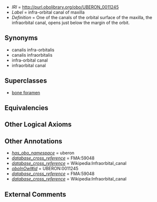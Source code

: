  * *IRI* = http://purl.obolibrary.org/obo/UBERON_0011245
 * *Label* = infra-orbital canal of maxilla
 * *Definition* = One of the canals of the orbital surface of the maxilla, the infraorbital canal, opens just below the margin of the orbit.

## Synonyms

 * canalis infra-orbitalis
 * canalis infraorbitalis
 * infra-orbital canal
 * infraorbital canal

## Superclasses

 * [bone foramen](../../UBERON/44/UBERON_0005744.md)

## Equivalencies


## Other Logical Axioms


## Other Annotations

 * *[has_obo_namespace](../../ce/oboInOwl#hasOBONamespace.md)* = uberon
 * *[database_cross_reference](../../ef/oboInOwl#hasDbXref.md)* = FMA:59048
 * *[database_cross_reference](../../ef/oboInOwl#hasDbXref.md)* = Wikipedia:Infraorbital_canal
 * *[oboInOwl#id](../../id/oboInOwl#id.md)* = UBERON:0011245
 * *[database_cross_reference](../../ef/oboInOwl#hasDbXref.md)* = FMA:59048
 * *[database_cross_reference](../../ef/oboInOwl#hasDbXref.md)* = Wikipedia:Infraorbital_canal

## External Comments

